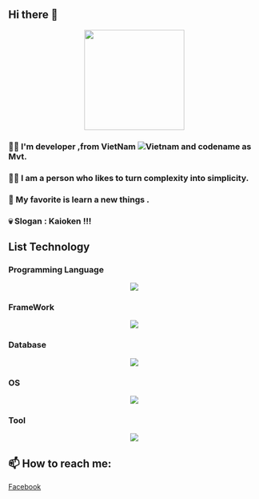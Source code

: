 ## Hi there 👋

<p align="center">
  <img  src="https://64.media.tumblr.com/5ee658643182a4b8d9fb1f855630520c/843d2e99156ab1f2-7e/s500x750/74a2293c92592fe3ff3e7df6c77a562d42676f94.gif" width=200">
</p>

### 🙋‍♂️ I'm developer ,from VietNam ![Vietnam](https://raw.githubusercontent.com/stevenrskelton/flag-icon/master/png/16/country-4x3/vn.png "Vietnam") and codename as Mvt.
### 💁‍♂️ I am a person who likes to turn complexity into simplicity.
### 💋 My favorite is learn a new things .
### 💀 Slogan : Kaioken !!!
## List Technology
### Programming Language

<p align="center">
  <img  src="https://skillicons.dev/icons?i=c,cpp,cs,html,css,js,java,python,kotlin&theme=light">
</p>

### FrameWork

<p align="center">
  <img  src="https://skillicons.dev/icons?i=bootstrap,nodejs,react&theme=light">
</p>

### Database

<p align="center">
  <img  src="https://skillicons.dev/icons?i=mysql,mongodb&theme=light">
</p>

### OS

<p align="center">
  <img  src="https://skillicons.dev/icons?i=linux&theme=light">
</p>

### Tool

<p align="center">
  <img  src="https://skillicons.dev/icons?i=git,gitlab,jenkins,docker&theme=light)](https://skillicons.dev">
</p>

## 📫 How to reach me:
[Facebook](https://www.facebook.com/sieuphammaitien594)
